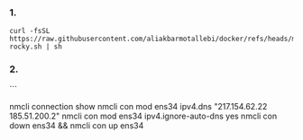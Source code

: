 
### 1.
```
curl -fsSL https://raw.githubusercontent.com/aliakbarmotallebi/docker/refs/heads/main/install-rocky.sh | sh
```

### 2.
‍‍‍‍‍```

nmcli connection show
nmcli con mod ens34 ipv4.dns "217.154.62.22 185.51.200.2"
nmcli con mod ens34 ipv4.ignore-auto-dns yes
nmcli con down ens34 && nmcli con up ens34
```
